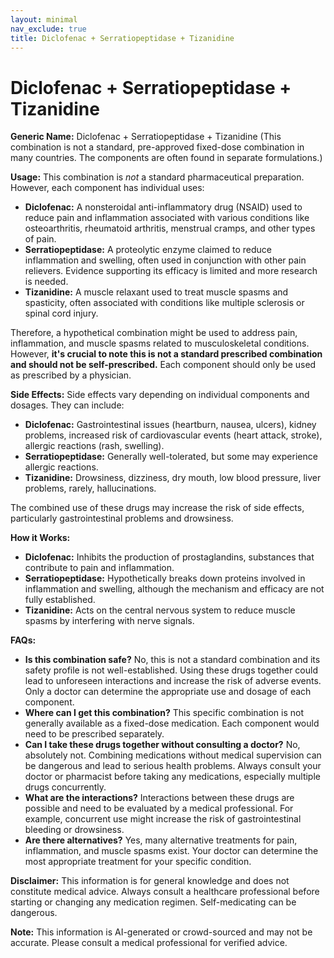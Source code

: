 ```yaml
---
layout: minimal
nav_exclude: true
title: Diclofenac + Serratiopeptidase + Tizanidine
---
```


# Diclofenac + Serratiopeptidase + Tizanidine

**Generic Name:** Diclofenac + Serratiopeptidase + Tizanidine (This combination is not a standard, pre-approved fixed-dose combination in many countries.  The components are often found in separate formulations.)

**Usage:**  This combination is *not* a standard pharmaceutical preparation.  However, each component has individual uses:

* **Diclofenac:** A nonsteroidal anti-inflammatory drug (NSAID) used to reduce pain and inflammation associated with various conditions like osteoarthritis, rheumatoid arthritis, menstrual cramps, and other types of pain.
* **Serratiopeptidase:** A proteolytic enzyme claimed to reduce inflammation and swelling, often used in conjunction with other pain relievers.  Evidence supporting its efficacy is limited and more research is needed.
* **Tizanidine:** A muscle relaxant used to treat muscle spasms and spasticity, often associated with conditions like multiple sclerosis or spinal cord injury.

Therefore, a hypothetical combination might be used to address pain, inflammation, and muscle spasms related to musculoskeletal conditions.  However, **it's crucial to note this is not a standard prescribed combination and should not be self-prescribed.**  Each component should only be used as prescribed by a physician.

**Side Effects:**  Side effects vary depending on individual components and dosages. They can include:

* **Diclofenac:**  Gastrointestinal issues (heartburn, nausea, ulcers), kidney problems, increased risk of cardiovascular events (heart attack, stroke), allergic reactions (rash, swelling).
* **Serratiopeptidase:** Generally well-tolerated, but some may experience allergic reactions.
* **Tizanidine:**  Drowsiness, dizziness, dry mouth, low blood pressure, liver problems, rarely, hallucinations.

The combined use of these drugs may increase the risk of side effects, particularly gastrointestinal problems and drowsiness.


**How it Works:**

* **Diclofenac:** Inhibits the production of prostaglandins, substances that contribute to pain and inflammation.
* **Serratiopeptidase:**  Hypothetically breaks down proteins involved in inflammation and swelling, although the mechanism and efficacy are not fully established.
* **Tizanidine:** Acts on the central nervous system to reduce muscle spasms by interfering with nerve signals.


**FAQs:**

* **Is this combination safe?** No, this is not a standard combination and its safety profile is not well-established.  Using these drugs together could lead to unforeseen interactions and increase the risk of adverse events.  Only a doctor can determine the appropriate use and dosage of each component.
* **Where can I get this combination?** This specific combination is not generally available as a fixed-dose medication. Each component would need to be prescribed separately.
* **Can I take these drugs together without consulting a doctor?** No, absolutely not. Combining medications without medical supervision can be dangerous and lead to serious health problems.  Always consult your doctor or pharmacist before taking any medications, especially multiple drugs concurrently.
* **What are the interactions?**  Interactions between these drugs are possible and need to be evaluated by a medical professional.  For example, concurrent use might increase the risk of gastrointestinal bleeding or drowsiness.
* **Are there alternatives?** Yes, many alternative treatments for pain, inflammation, and muscle spasms exist. Your doctor can determine the most appropriate treatment for your specific condition.


**Disclaimer:** This information is for general knowledge and does not constitute medical advice. Always consult a healthcare professional before starting or changing any medication regimen.  Self-medicating can be dangerous.


**Note:** This information is AI-generated or crowd-sourced and may not be accurate. Please consult a medical professional for verified advice.